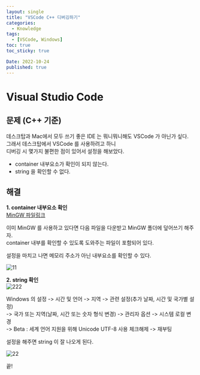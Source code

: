 ```yaml
---
layout: single
title: "VSCode C++ 디버깅하기"
categories:
  - Knowledge
tags:
  - [VSCode, Windows]
toc: true
toc_sticky: true

Date: 2022-10-24
published: true
---
```


# Visual Studio Code

## 문제 (C++ 기준)
데스크탑과 Mac에서 모두 쓰기 좋은 IDE 는 뭐니뭐니해도 VSCode 가 아닌가 싶다.<br>
그래서 데스크탑에서 VSCode 를 사용하려고 하니 <br>
디버깅 시 몇가지 불편한 점이 있어서 설정을 해보았다.
 - container 내부요소가 확인이 되지 않는다.
 - string 을 확인할 수 없다.

## 해결
**1. container 내부요소 확인**<br>
[MinGW 파일링크](https://sourceforge.net/projects/mingw-w64/files/Toolchains%20targetting%20Win64/Personal%20Builds/mingw-builds/8.1.0/threads-win32/seh/x86_64-8.1.0-release-win32-seh-rt_v6-rev0.7z/download)

이미 MinGW 를 사용하고 있다면 다음 파일을 다운받고 MinGW 폴더에 덮어쓰기 해주자.<br>
container 내부를 확인할 수 있도록 도와주는 파일이 포함되어 있다.

설정을 마치고 나면 메모리 주소가 아닌 내부요소를 확인할 수 있다.

![11](https://user-images.githubusercontent.com/87271529/197539976-91e56d30-3d16-4a6d-b65d-d9cb36778ae6.gif)


**2. string 확인**<br>
![222](https://user-images.githubusercontent.com/87271529/197541153-5773e61e-44ca-40e8-b767-7fedc916ea28.png)

Windows 의 설정 -> 시간 및 언어 -> 지역 -> 관련 설정(추가 날짜, 시간 및 국가별 설정)<br>
-> 국가 또는 지역(날짜, 시간 또는 숫자 형식 변경) -> 관리자 옵션 -> 시스템 로컬 변경<br>
-> Beta : 세계 언어 지원을 위해 Unicode UTF-8 사용 체크해제 -> 재부팅<br>

설정을 해주면 string 이 잘 나오게 된다.

![22](https://user-images.githubusercontent.com/87271529/197542526-04a17d3b-30c1-4adb-be4c-b0d4ee07b0ca.gif)


끝!
